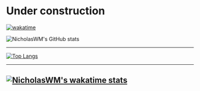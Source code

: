 # Under construction
[![wakatime](https://wakatime.com/badge/user/aa4c006a-f5a4-4c83-b645-f58b04b16705.svg)](https://wakatime.com/@aa4c006a-f5a4-4c83-b645-f58b04b16705)

![NicholasWM's GitHub stats](https://github-readme-stats.vercel.app/api?username=nicholaswm&show_icons=true&theme=slateorange&include_all_commits=true)

---


[![Top Langs](https://github-readme-stats.vercel.app/api/top-langs/?username=nicholaswm&layout=compact&theme=slateorange)](https://github.com/nicholaswm/github-readme-stats)

---
[![NicholasWM's wakatime stats](https://github-readme-stats.vercel.app/api/wakatime?username=NicholasWM&layout=compact&theme=slateorange)](https://github.com/anuraghazra/github-readme-stats)
---
